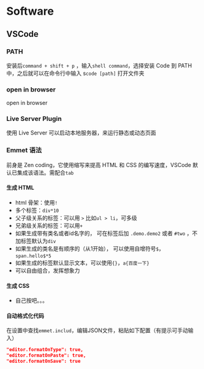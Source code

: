 # Software

## VSCode

### PATH

安装后`command + shift + p` ，输入`shell command`，选择安装 Code 到 PATH 中，之后就可以在命令行中输入 s`code [path]` 打开文件夹

### open in browser
open in browser

### Live Server Plugin

使用 Live Server 可以启动本地服务器，来运行静态或动态页面



### Emmet 语法

前身是 Zen coding，它使用缩写来提高 HTML 和 CSS 的编写速度，VSCode 默认已集成该语法。需配合`tab`

#### 生成 HTML

- html 骨架：使用`!`
- 多个标签：`div*10`
- 父子级关系的标签：可以用 `>` 比如`ul > li`，可多级
- 兄弟级关系的标签：可以用`+`
- 如果生成带有类名或者id名字的，  可在标签后加 `.demo.demo2`  或者  `#two` ，不加标签默认为`div`
- 如果生成的类名是有顺序的（从1开始）， 可以使用自增符号`$`，`span.hello$*5`
- 如果生成的标签默认显示文本，可以使用`{}`，`a{百度一下}`
- 可以自由组合，发挥想象力



#### 生成 CSS

- 自己按吧。。。



#### 自动格式化代码

在设置中查找`emmet.includ`，编辑JSON文件，粘贴如下配置（有提示可手动输入）

```json
"editor.formatOnType": true,
"editor.formatOnPaste": true,
"editor.formatOnSave": true
```

